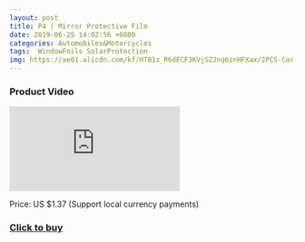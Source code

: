 ```yaml
---
layout: post
title: P4 | Mirror Protective Film
date: 2019-06-25 14:02:56 +0800
categories: Automobiles&Motorcycles
tags:  WindowFoils SolarProtection
img: https://ae01.alicdn.com/kf/HTB1z_R6dECF3KVjSZJnq6znHFXax/2PCS-Car-Rearview-Mirror-Protective-Film-Anti-Fog-Window-Clear-Rainproof-Rear-View-Mirror-Protective-Soft.jpg_220x220xz.jpg
---
```


### Product Video
<iframe src="https://www.youtube.com/embed/H55bBjpzXHg" scrolling="no" border="0" frameborder="no" framespacing="0" allowfullscreen="true"> </iframe>

Price: US $1.37 (Support local currency payments)
### <a href="http://s.click.aliexpress.com/e/bgQr3MDa">Click to buy</a>
